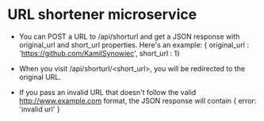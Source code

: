 # URL shortener microservice

- You can POST a URL to /api/shorturl and get a JSON response with original_url and short_url properties. Here's an example: { original_url : 'https://github.com/KamilSynowiec', short_url : 1}

- When you visit /api/shorturl/<short_url>, you will be redirected to the original URL.

- If you pass an invalid URL that doesn't follow the valid http://www.example.com format, the JSON response will contain { error: 'invalid url' }
